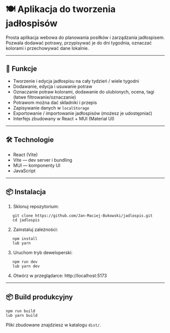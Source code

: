 # 🍽️ Aplikacja do tworzenia jadłospisów

Prosta aplikacja webowa do planowania posiłków i zarządzania jadłospisem.  
Pozwala dodawać potrawy, przypisywać je do dni tygodnia, oznaczać kolorami i przechowywać dane lokalnie.

---

## 🚀 Funkcje

- Tworzenie i edycja jadłospisu na cały tydzień / wiele tygodni
- Dodawanie, edycja i usuwanie potraw
- Oznaczanie potraw kolorami, dodawanie do ulubionych, ocena, tagi (łatwe filtrowanie/oznaczanie)
- Potrawom można dać składniki i przepis
- Zapisywanie danych w `localStorage`
- Exportowanie / importowanie jadłospisów (możesz je udostępniać)
- Interfejs zbudowany w React + MUI (Material UI)

---

## 🛠️ Technologie

- React (Vite)
- Vite — dev server i bundling
- MUI — komponenty UI
- JavaScript

---

## 📦 Instalacja

1. Sklonuj repozytorium:

```
   git clone https://github.com/Jan-Maciej-Bukowski/jadlospis.git
   cd jadlospis
```

2. Zainstaluj zależności:

```
   npm install
   lub yarn
```

3. Uruchom tryb deweloperski:

```
   npm run dev
   lub yarn dev
```

4. Otwórz w przeglądarce:
   http://localhost:5173

---

## 📦 Build produkcyjny

```
npm run build
lub yarn build
```

Pliki zbudowane znajdziesz w katalogu `dist/`.
